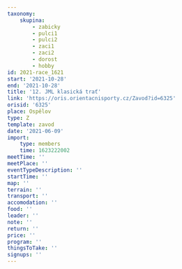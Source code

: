 ```yaml
---
taxonomy:
    skupina:
        - zabicky
        - pulci1
        - pulci2
        - zaci1
        - zaci2
        - dorost
        - hobby
id: 2021-race_1621
start: '2021-10-28'
end: '2021-10-28'
title: '12. JML klasická trať'
link: 'https://oris.orientacnisporty.cz/Zavod?id=6325'
orisid: '6325'
place: Ospělov
type: Z
template: zavod
date: '2021-06-09'
import:
    type: members
    time: 1623222002
meetTime: ''
meetPlace: ''
eventTypeDescription: ''
startTime: ''
map: ''
terrain: ''
transport: ''
accomodation: ''
food: ''
leader: ''
note: ''
return: ''
price: ''
program: ''
thingsToTake: ''
signups: ''
---
```


